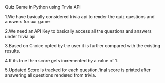 Quiz Game in Python using Trivia API

1.We have basically considered trivia api to render the quiz questions and answers for our game

2.We need an API Key to basically access all the questions and answers under trivia api

3.Based on Choice opted by the user it is further compared with the existing results.

4.If its true then score gets incremented by a value of 1.

5.Updated Score is tracked for each question,final score is printed after answering all questions rendered from trivia.
